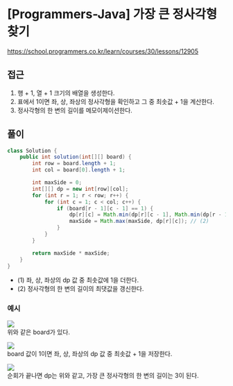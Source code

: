 [Programmers-Java] 가장 큰 정사각형 찾기
=
<https://school.programmers.co.kr/learn/courses/30/lessons/12905>


접근
--


1. 행 + 1, 열 + 1 크기의 배열을 생성한다.
2. 표에서 1이면 좌, 상, 좌상의 정사각형을 확인하고 그 중 최솟값 + 1을 계산한다.
3. 정사각형의 한 변의 길이를 메모이제이션한다.


풀이
--



```java
class Solution {
    public int solution(int[][] board) {
        int row = board.length + 1;
        int col = board[0].length + 1;

        int maxSide = 0;
        int[][] dp = new int[row][col];
        for (int r = 1; r < row; r++) {
            for (int c = 1; c < col; c++) {
                if (board[r - 1][c - 1] == 1) {
                    dp[r][c] = Math.min(dp[r][c - 1], Math.min(dp[r - 1][c], dp[r - 1][c - 1])) + 1; // (1)
                    maxSide = Math.max(maxSide, dp[r][c]); // (2)
                }
            }
        }

        return maxSide * maxSide;
    }
}
```


* (1) 좌, 상, 좌상의 dp 값 중 최솟값에 1을 더한다.
* (2) 정사각형의 한 변의 길이의 최댓값을 갱신한다.


### 예시


![](https://blog.kakaocdn.net/dn/cEKtTO/btsDRmSscuI/weBEdYcDLwFjPSOKrgPyP1/img.png)  
위와 같은 board가 있다.  
  



![](https://blog.kakaocdn.net/dn/biOA0o/btsDXbuO8p0/BViHPNxKYJgevCYIqK0tDK/img.png)  
board 값이 1이면 좌, 상, 좌상의 dp 값 중 최솟값 + 1을 저장한다.  
  



![](https://blog.kakaocdn.net/dn/cZjQqZ/btsDRIgEVtt/FMnnjq1kOOg60P4zUGwAVK/img.png)  
순회가 끝나면 dp는 위와 같고, 가장 큰 정사각형의 한 변의 길이는 3이 된다.

